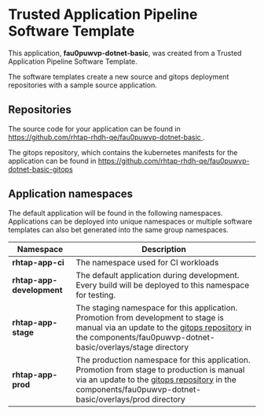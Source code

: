 # Trusted Application Pipeline Software Template

This application, **fau0puwvp-dotnet-basic**, was created from a Trusted Application Pipeline Software Template.

The software templates create a new source and gitops deployment repositories with a sample source application. 

## Repositories

The source code for your application can be found in [https://github.com/rhtap-rhdh-qe/fau0puwvp-dotnet-basic ](https://github.com/rhtap-rhdh-qe/fau0puwvp-dotnet-basic ).
 
The gitops repository, which contains the kubernetes manifests for the application can be found in 
[https://github.com/rhtap-rhdh-qe/fau0puwvp-dotnet-basic-gitops ](https://github.com/rhtap-rhdh-qe/fau0puwvp-dotnet-basic-gitops ) 

## Application namespaces 

The default application will be found in the following namespaces. Applications can be deployed into unique namespaces or multiple software templates can also bet generated into the same group namespaces.  

|  Namespace   |  Description   |  
| -------- | -------- |
| **rhtap-app-ci** | The namespace used for CI workloads |
| **rhtap-app-development** | The default application during development. Every build will be deployed to this namespace for testing. |
| **rhtap-app-stage** | The staging namespace for this application. Promotion from development to stage is manual via an update to the [gitops repository](https://github.com/rhtap-rhdh-qe/fau0puwvp-dotnet-basic-gitops ) in the components/fau0puwvp-dotnet-basic/overlays/stage directory |
| **rhtap-app-prod** | The production namespace for this application. Promotion from stage to production is manual via an update to the [gitops repository](https://github.com/rhtap-rhdh-qe/fau0puwvp-dotnet-basic-gitops ) in the components/fau0puwvp-dotnet-basic/overlays/prod directory |
